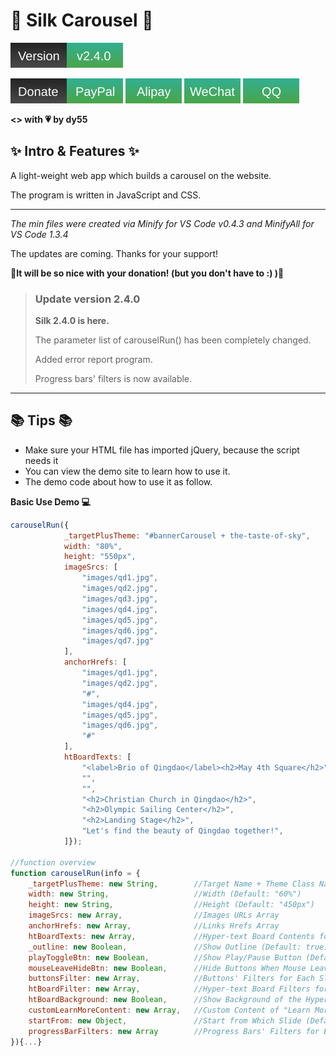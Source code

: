 # 🎀 Silk Carousel 🎀

![Version_2.4.0](.github/info/version.svg)

[![Donate_PayPal](.github/info/donatePaypal.svg)](https://paypal.me/dy55)
[![Donate_Alipay](.github/info/donateAlipay.svg)](.github/info/alipayQR_dy55.jpg)
[![Donate_WeChat](.github/info/donateWechat.svg)](.github/info/wechatQR_dy55.png)
[![Donate_QQ](.github/info/donateQQ.svg)](.github/info/qqQR_dy55.png)

**<> with 💗 by dy55**

## ✨ Intro & Features ✨

A light-weight web app which builds a carousel on the website.

The program is written in JavaScript and CSS.

***

*The min files were created via Minify for VS Code v0.4.3 and MinifyAll for VS Code 1.3.4*

The updates are coming. Thanks for your support!

**💖It will be so nice with your donation! (but you don't have to :) )💖**

> ### Update version 2.4.0
>
> **Silk 2.4.0 is here.**
>
> The parameter list of carouselRun() has been completely changed.
>
> Added error report program.
>
> Progress bars' filters is now available.

***

## 📚 Tips 📚

  - Make sure your HTML file has imported jQuery, because the script needs it
  - You can view the demo site to learn how to use it.
  - The demo code about how to use it as follow.

**Basic Use Demo 💻**
	
```JavaScript
carouselRun({
			_targetPlusTheme: "#bannerCarousel + the-taste-of-sky",
			width: "80%",
			height: "550px",
			imageSrcs: [
				"images/qd1.jpg",
				"images/qd2.jpg",
				"images/qd3.jpg",
				"images/qd4.jpg",
				"images/qd5.jpg",
				"images/qd6.jpg",
				"images/qd7.jpg"
			],
			anchorHrefs: [
				"images/qd1.jpg",
				"images/qd2.jpg",
				"#",
				"images/qd4.jpg",
				"images/qd5.jpg",
				"images/qd6.jpg",
				"#"
			],
			htBoardTexts: [
				"<label>Brio of Qingdao</label><h2>May 4th Square</h2>",
				"",
				"",
				"<h2>Christian Church in Qingdao</h2>",
				"<h2>Olympic Sailing Center</h2>",
				"<h2>Landing Stage</h2>",
				"Let's find the beauty of Qingdao together!",
			]});

//function overview
function carouselRun(info = {
	_targetPlusTheme: new String,        //Target Name + Theme Class Name
	width: new String,                   //Width (Default: "60%")
	height: new String,                  //Height (Default: "450px")
	imageSrcs: new Array,                //Images URLs Array
	anchorHrefs: new Array,              //Links Hrefs Array
	htBoardTexts: new Array,             //Hyper-text Board Contents for Each Slide
	_outline: new Boolean,               //Show Outline (Default: true)
	playToggleBtn: new Boolean,          //Show Play/Pause Button (Default: true)
	mouseLeaveHideBtn: new Boolean,      //Hide Buttons When Mouse Leaves (Default: true)
	buttonsFilter: new Array,            //Buttons' Filters for Each Slide
	htBoardFilter: new Array,            //Hyper-text Board Filters for Each Slide
	htBoardBackground: new Boolean,      //Show Background of the Hyper-text Board (Default: true)
	customLearnMoreContent: new Array,   //Custom Content of "Learn More" Button for Each Slide
	startFrom: new Object,               //Start from Which Slide (Default: 1)
	progressBarFilters: new Array        //Progress Bars' Filters for Each Slide
}){...}

```
